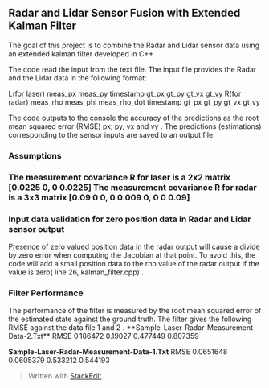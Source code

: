 <h2>Radar and Lidar Sensor Fusion with Extended Kalman Filter</h2>

The goal of this project is to combine the Radar and Lidar sensor data using an extended kalman filter developed in C++

The code read the input from the text file. The input file provides the Radar and the Lidar data in the following format:

L(for laser) meas_px meas_py timestamp gt_px gt_py gt_vx gt_vy
R(for radar) meas_rho meas_phi meas_rho_dot timestamp gt_px gt_py gt_vx gt_vy

The code outputs to the console the accuracy of the predictions as the root mean squared error (RMSE)  px, py, vx and vy . The predictions (estimations) corresponding to the sensor inputs are saved to an output file.

<h3>Assumptions<h3>

The measurement covariance R for laser is a 2x2 matrix  [0.0225 0,  0 0.0225]
The measurement covariance R for radar is a 3x3 matrix [0.09 0 0, 0 0.009 0, 0 0 0.09]

<h3> Input data validation for zero position data in Radar and Lidar sensor output</h3>

Presence of zero valued position data in the radar output will cause a divide by zero error when computing the Jacobian at that point.  To avoid this, the code will add a small position data to the rho value of the radar output if the value is zero( line 26, kalman_filter.cpp) .
 
 <h3> Filter Performance </h3>
The performance of the filter is measured by the root mean squared error of the estimated state against the ground truth. The filter gives the following RMSE against the data file 1 and 2 .
**Sample-Laser-Radar-Measurement-Data-2.Txt**
RMSE
0.186472
0.19027
0.477449
0.807359

**Sample-Laser-Radar-Measurement-Data-1.Txt**
RMSE
0.0651648
0.0605379
0.533212
0.544193






> Written with [StackEdit](https://stackedit.io/).
